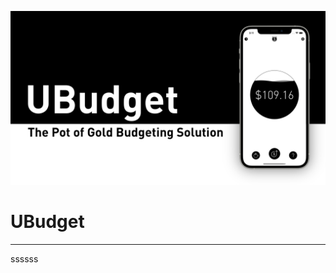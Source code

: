 <p align="center">
  <img src="Screenshots/GithubHeader.png?raw=true" alt="UBudget" width=700/>
</p>

#  UBudget

---

ssssss
